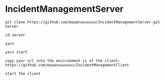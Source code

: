 # IncidentManagementServer


 `git clone https://github.com/maaanuuuuuuu/IncidentManagementServer.git server`
 
 `cd server`
 
 `yarn`
 
 `yarn start`
 
 `copy your url into the environment.js of the client: https://github.com/maaanuuuuuuu/IncidentManagementClient`
 
 `start the client`
 
 
